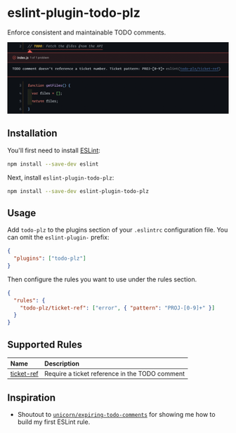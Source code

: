 # eslint-plugin-todo-plz

Enforce consistent and maintainable TODO comments.

![A screenshot of ESLint output in the editor, displaying "TODO comment doesn't reference a ticket number. Ticket pattern: PROJ-\[0-9\]+""](.github/assets/screenshot.png)

## Installation

You'll first need to install [ESLint](https://eslint.org):

```sh
npm install --save-dev eslint
```

Next, install `eslint-plugin-todo-plz`:

```sh
npm install --save-dev eslint-plugin-todo-plz
```

## Usage

Add `todo-plz` to the plugins section of your `.eslintrc` configuration file. You can omit the `eslint-plugin-` prefix:

```json
{
  "plugins": ["todo-plz"]
}
```

Then configure the rules you want to use under the rules section.

```json
{
  "rules": {
    "todo-plz/ticket-ref": ["error", { "pattern": "PROJ-[0-9]+" }]
  }
}
```

## Supported Rules

<!-- begin auto-generated rules list -->

| Name                                   | Description                                    |
| :------------------------------------- | :--------------------------------------------- |
| [ticket-ref](docs/rules/ticket-ref.md) | Require a ticket reference in the TODO comment |

<!-- end auto-generated rules list -->

## Inspiration

- Shoutout to [`unicorn/expiring-todo-comments`](https://github.com/sindresorhus/eslint-plugin-unicorn/blob/master/docs/rules/expiring-todo-comments.md) for showing me how to build my first ESLint rule.
